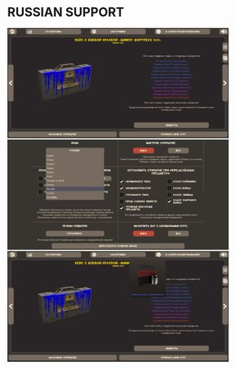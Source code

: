 # RUSSIAN SUPPORT
![Main.png](Main.png)
![LanguageRussian.png](LanguageRussian.png)
![ItemPreviewHover.png](ItemPreviewHover.png)
